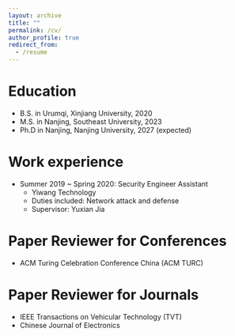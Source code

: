 ```yaml
---
layout: archive
title: ""
permalink: /cv/
author_profile: true
redirect_from:
  - /resume
---
```


Education
======
* B.S. in Urumqi, Xinjiang University, 2020
* M.S. in Nanjing, Southeast University, 2023
* Ph.D in Nanjing, Nanjing University, 2027 (expected)

Work experience
======
* Summer 2019 ~ Spring 2020: Security Engineer Assistant
  * Yiwang Technology
  * Duties included: Network attack and defense
  * Supervisor: Yuxian Jia

# Paper Reviewer for Conferences

- ACM Turing Celebration Conference China (ACM TURC)

# Paper Reviewer for Journals

- IEEE Transactions on Vehicular Technology (TVT)
- Chinese Journal of Electronics